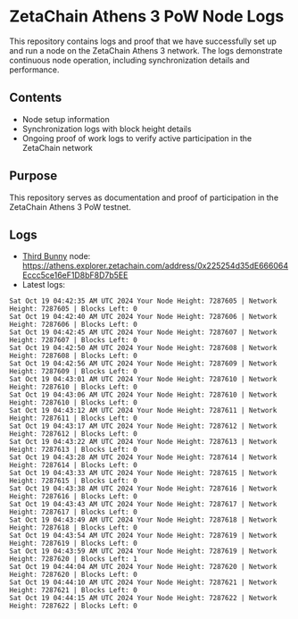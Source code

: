 # ZetaChain Athens 3 PoW Node Logs
This repository contains logs and proof that we have successfully set up and run a node on the ZetaChain Athens 3 network. The logs demonstrate continuous node operation, including synchronization details and performance.

## Contents
- Node setup information
- Synchronization logs with block height details
- Ongoing proof of work logs to verify active participation in the ZetaChain network

## Purpose
This repository serves as documentation and proof of participation in the ZetaChain Athens 3 PoW testnet.

## Logs

- [Third Bunny](https://thirdbunny.xyz/) node: https://athens.explorer.zetachain.com/address/0x225254d35dE666064Eccc5ce16eF1D8bF8D7b5EE
- Latest logs:
```
Sat Oct 19 04:42:35 AM UTC 2024 Your Node Height: 7287605 | Network Height: 7287605 | Blocks Left: 0
Sat Oct 19 04:42:40 AM UTC 2024 Your Node Height: 7287606 | Network Height: 7287606 | Blocks Left: 0
Sat Oct 19 04:42:45 AM UTC 2024 Your Node Height: 7287607 | Network Height: 7287607 | Blocks Left: 0
Sat Oct 19 04:42:50 AM UTC 2024 Your Node Height: 7287608 | Network Height: 7287608 | Blocks Left: 0
Sat Oct 19 04:42:56 AM UTC 2024 Your Node Height: 7287609 | Network Height: 7287609 | Blocks Left: 0
Sat Oct 19 04:43:01 AM UTC 2024 Your Node Height: 7287610 | Network Height: 7287610 | Blocks Left: 0
Sat Oct 19 04:43:06 AM UTC 2024 Your Node Height: 7287610 | Network Height: 7287610 | Blocks Left: 0
Sat Oct 19 04:43:12 AM UTC 2024 Your Node Height: 7287611 | Network Height: 7287611 | Blocks Left: 0
Sat Oct 19 04:43:17 AM UTC 2024 Your Node Height: 7287612 | Network Height: 7287612 | Blocks Left: 0
Sat Oct 19 04:43:22 AM UTC 2024 Your Node Height: 7287613 | Network Height: 7287613 | Blocks Left: 0
Sat Oct 19 04:43:28 AM UTC 2024 Your Node Height: 7287614 | Network Height: 7287614 | Blocks Left: 0
Sat Oct 19 04:43:33 AM UTC 2024 Your Node Height: 7287615 | Network Height: 7287615 | Blocks Left: 0
Sat Oct 19 04:43:38 AM UTC 2024 Your Node Height: 7287616 | Network Height: 7287616 | Blocks Left: 0
Sat Oct 19 04:43:43 AM UTC 2024 Your Node Height: 7287617 | Network Height: 7287617 | Blocks Left: 0
Sat Oct 19 04:43:49 AM UTC 2024 Your Node Height: 7287618 | Network Height: 7287618 | Blocks Left: 0
Sat Oct 19 04:43:54 AM UTC 2024 Your Node Height: 7287619 | Network Height: 7287619 | Blocks Left: 0
Sat Oct 19 04:43:59 AM UTC 2024 Your Node Height: 7287619 | Network Height: 7287620 | Blocks Left: 1
Sat Oct 19 04:44:04 AM UTC 2024 Your Node Height: 7287620 | Network Height: 7287620 | Blocks Left: 0
Sat Oct 19 04:44:10 AM UTC 2024 Your Node Height: 7287621 | Network Height: 7287621 | Blocks Left: 0
Sat Oct 19 04:44:15 AM UTC 2024 Your Node Height: 7287622 | Network Height: 7287622 | Blocks Left: 0
```
